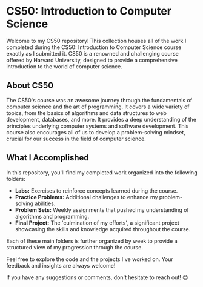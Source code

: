 # CS50: Introduction to Computer Science

Welcome to my CS50 repository! This collection houses all of the work I completed during the CS50: Introduction to Computer Science course exactly as I submitted it. CS50 is a renowned and challenging course offered by Harvard University, designed to provide a comprehensive introduction to the world of computer science.

## About CS50

The CS50's course was an awesome journey through the fundamentals of computer science and the art of programming. It covers a wide variety of topics, from the basics of algorithms and data structures to web development, databases, and more. It provides a deep understanding of the principles underlying computer systems and software development. This course also encourages all of us to develop a problem-solving mindset, crucial for our success in the field of computer science.

## What I Accomplished

In this repository, you'll find my completed work organized into the following folders:

- **Labs:** Exercises to reinforce concepts learned during the course.
- **Practice Problems:** Additional challenges to enhance my problem-solving abilities.
- **Problem Sets:** Weekly assignments that pushed my understanding of algorithms and programming.
- **Final Project:** The 'culmination of my efforts', a significant project showcasing the skills and knowledge acquired throughout the course.

Each of these main folders is further organized by week to provide a structured view of my progression through the course.

Feel free to explore the code and the projects I've worked on. Your feedback and insights are always welcome!

If you have any suggestions or comments, don't hesitate to reach out! 😊